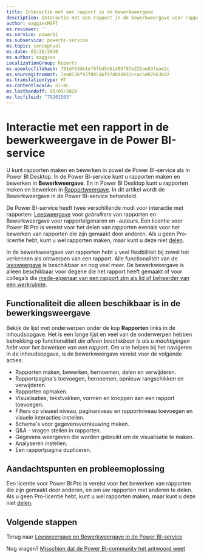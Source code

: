 ```yaml
---
title: Interactie met een rapport in de bewerkweergave
description: Interactie met een rapport in de bewerkweergave voor rapporten in de Power BI-service
author: maggiesMSFT
ms.reviewer: ''
ms.service: powerbi
ms.subservice: powerbi-service
ms.topic: conceptual
ms.date: 02/26/2020
ms.author: maggies
LocalizationGroup: Reports
ms.openlocfilehash: 791df63db1ef87bd5d61d80f97e225ae63feae2c
ms.sourcegitcommit: 7aa0136f93f88516f97ddd8031ccac5d07863b92
ms.translationtype: HT
ms.contentlocale: nl-NL
ms.lasthandoff: 05/05/2020
ms.locfileid: "79201503"
---
```

# <a name="interact-with-a-report-in-editing-view-in-the-power-bi-service"></a>Interactie met een rapport in de bewerkweergave in de Power BI-service
U kunt rapporten maken en bewerken in zowel de Power BI-service als in Power BI Desktop. In de Power BI-service kunt u rapporten maken en bewerken in **Bewerkweergave**. En in Power BI Desktop kunt u rapporten maken en bewerken in [Rapportweergave](desktop-report-view.md). In dit artikel wordt de Bewerkweergave in de Power BI-service behandeld. 

De Power BI-service heeft twee verschillende modi voor interactie met rapporten: [Leesweergave](consumer/end-user-reading-view.md) voor *gebruikers* van rapporten en Bewerkweergave voor rapporteigenaren en -auteurs.  Een licentie voor Power BI Pro is vereist voor het delen van rapporten evenals voor het bewerken van rapporten die zijn gemaakt door anderen. Als u geen Pro-licentie hebt, kunt u wel rapporten maken, maar kunt u deze niet [delen](service-share-reports.md).    

In de bewerkweergave van rapporten hebt u veel flexibiliteit bij zowel het verkennen als ontwerpen van een rapport. Alle functionaliteit van de [leesweergave](consumer/end-user-reading-view.md) is beschikbaar en nog veel meer. De bewerkweergave is alleen beschikbaar voor degene die het rapport heeft gemaakt of voor collega’s die [mede-eigenaar van een rapport zijn als lid of beheerder van een werkruimte](service-create-distribute-apps.md).

## <a name="functionality-only-available-in-editing-view"></a>Functionaliteit die alleen beschikbaar is in de bewerkingsweergave
Bekijk de lijst met onderwerpen onder de kop **Rapporten** links in de inhoudsopgave. Het is een lange lijst en veel van de onderwerpen hebben betrekking op functionaliteit *die alleen beschikbaar is als u machtigingen hebt voor het bewerken van een rapport*.  Om u te helpen bij het navigeren in de inhoudsopgave, is de bewerkweergave vereist voor de volgende acties:

* Rapporten maken, bewerken, hernoemen, delen en verwijderen.
* Rapportpagina's toevoegen, hernoemen, opnieuw rangschikken en verwijderen.
* Rapporten opmaken.
* Visualisaties, tekstvakken, vormen en knoppen aan een rapport toevoegen.
* Filters op visueel niveau, paginaniveau en rapportniveau toevoegen en visuele interacties instellen.
* Schema's voor gegevensvernieuwing maken.
* Q&A - vragen stellen in rapporten.
* Gegevens weergeven die worden gebruikt om de visualisatie te maken. 
* Analyseren instellen.
* Een rapportpagina dupliceren.

## <a name="considerations-and-troubleshooting"></a>Aandachtspunten en probleemoplossing
Een licentie voor Power BI Pro is vereist voor het bewerken van rapporten die zijn gemaakt door anderen, en om uw rapporten met anderen te delen.  Als u geen Pro-licentie hebt, kunt u wel rapporten maken, maar kunt u deze niet [delen](service-share-reports.md).


## <a name="next-steps"></a>Volgende stappen
Terug naar [Leesweergave en Bewerkweergave in de Power BI-service](consumer/end-user-reading-view.md)

Nog vragen? [Misschien dat de Power BI-community het antwoord weet](https://community.powerbi.com/)

